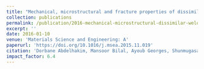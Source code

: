```yaml
---
title: "Mechanical, microstructural and fracture properties of dissimilar welds produced by friction stir welding of AZ31B and Al6061"
collection: publications
permalink: /publication/2016-mechanical-microstructural-dissimilar-welds
excerpt: ''
date: 2016-01-10
venue: 'Materials Science and Engineering: A'
paperurl: 'https://doi.org/10.1016/j.msea.2015.11.019'
citation: 'Dorbane Abdelhakim, Mansoor Bilal, Ayoub Georges, Shunmugasamy Vasanth Chakravarthy, Imad Abdellatif. (2016). &quot;Mechanical, microstructural and fracture properties of dissimilar welds produced by friction stir welding of AZ31B and Al6061.&quot; <i>Materials Science and Engineering: A</i>, 651, 720-733.'
impact_factor: 6.4
---
```

